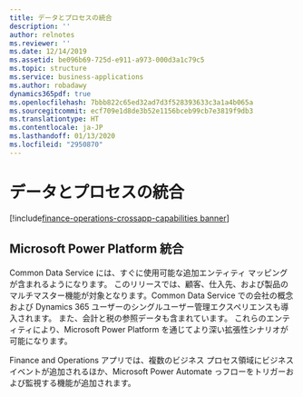 ```yaml
---
title: データとプロセスの統合
description: ''
author: relnotes
ms.reviewer: ''
ms.date: 12/14/2019
ms.assetid: be096b69-725d-e911-a973-000d3a1c79c5
ms.topic: structure
ms.service: business-applications
ms.author: robadawy
dynamics365pdf: true
ms.openlocfilehash: 7bbb822c65ed32ad7d3f528393633c3a1a4b065a
ms.sourcegitcommit: ecf709e1d8de3b52e1156bceb99cb7e3819f9db3
ms.translationtype: HT
ms.contentlocale: ja-JP
ms.lasthandoff: 01/13/2020
ms.locfileid: "2950870"
---
```

# <a name="data-and-process-integration"></a>データとプロセスの統合

[!include[finance-operations-crossapp-capabilities banner](../includes/finance-operations-crossapp-capabilities.md)]

<!--structure start-->
## <a name="microsoft-power-platform-integration"></a>Microsoft Power Platform 統合
Common Data Service には、すぐに使用可能な追加エンティティ マッピングが含まれるようになります。 このリリースでは、顧客、仕入先、および製品のマルチマスター機能が対象となります。Common Data Service での会社の概念および Dynamics 365 ユーザーのシングルユーザー管理エクスペリエンスも導入されます。 また、会計と税の参照データも含まれています。 これらのエンティティにより、Microsoft Power Platform を通じてより深い拡張性シナリオが可能になります。 

Finance and Operations アプリでは、複数のビジネス プロセス領域にビジネス イベントが追加されるほか、Microsoft Power Automate っフローをトリガーおよび監視する機能が追加されます。
<!--structure end-->



